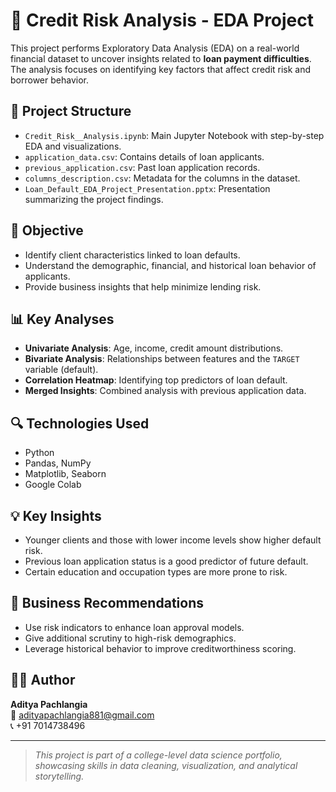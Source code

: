 # 🏦 Credit Risk Analysis - EDA Project

This project performs Exploratory Data Analysis (EDA) on a real-world financial dataset to uncover insights related to **loan payment difficulties**. The analysis focuses on identifying key factors that affect credit risk and borrower behavior.

## 📁 Project Structure

- `Credit_Risk__Analysis.ipynb`: Main Jupyter Notebook with step-by-step EDA and visualizations.
- `application_data.csv`: Contains details of loan applicants.
- `previous_application.csv`: Past loan application records.
- `columns_description.csv`: Metadata for the columns in the dataset.
- `Loan_Default_EDA_Project_Presentation.pptx`: Presentation summarizing the project findings.

## 🎯 Objective

- Identify client characteristics linked to loan defaults.
- Understand the demographic, financial, and historical loan behavior of applicants.
- Provide business insights that help minimize lending risk.

## 📊 Key Analyses

- **Univariate Analysis**: Age, income, credit amount distributions.
- **Bivariate Analysis**: Relationships between features and the `TARGET` variable (default).
- **Correlation Heatmap**: Identifying top predictors of loan default.
- **Merged Insights**: Combined analysis with previous application data.

## 🔍 Technologies Used

- Python
- Pandas, NumPy
- Matplotlib, Seaborn
- Google Colab

## 💡 Key Insights

- Younger clients and those with lower income levels show higher default risk.
- Previous loan application status is a good predictor of future default.
- Certain education and occupation types are more prone to risk.

## 📝 Business Recommendations

- Use risk indicators to enhance loan approval models.
- Give additional scrutiny to high-risk demographics.
- Leverage historical behavior to improve creditworthiness scoring.

## 🧑‍💻 Author

**Aditya Pachlangia**  
📧 adityapachlangia881@gmail.com  
📞 +91 7014738496  

---

> *This project is part of a college-level data science portfolio, showcasing skills in data cleaning, visualization, and analytical storytelling.*

